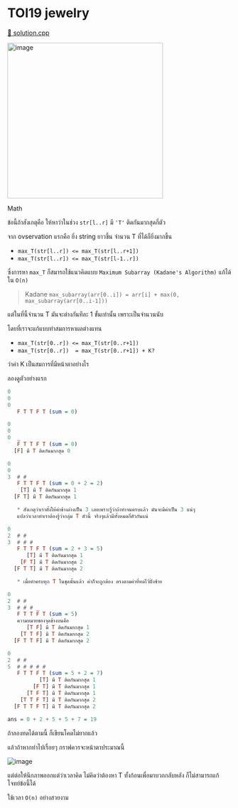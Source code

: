 # TOI19 jewelry

[🎉 solution.cpp](./toi19_jewelry.cpp)

<img width="350" alt="image" src="https://github.com/krist7599555/toi/assets/19445033/95ccb6f3-3f7f-47d0-b003-390ce1b5a8d0">

Math

ข้อนี้ถ้าสังเกตุคือ ให้หาว่าในช่วง `str[l..r]` มี `'T'` ติดกันมากสุดกี่ตัว

จาก ovservation แรกคือ ยิ่ง string ยาวขึ้น จำนวน T ที่ได้ก็ยิ่งมากขึ้น

- `max_T(str[l..r]) <= max_T(str[l..r+1])`
- `max_T(str[l..r]) <= max_T(str[l-1..r])`

ซึ่งการหา `max_T` ก็สมารถใช้แนวคิดแบบ `Maximum Subarray (Kadane's Algorithm)` แก้ได้ใน `O(n)`

> Kadane `max_subarray(arr[0..i]) = arr[i] + max(0, max_subarray(arr[0..i-1]))`

แต่ในที่นี้จำนวน T มันจะต่างกันทีละ 1 ขั้นเท่านั้น เพราะเป็นจำนวนนับ

โดยที่เราจะแก้แบบทำสมการหาผลต่างแทน

- `max_T(str[0..r]) <= max_T(str[0..r+1])`
- `max_T(str[0..r])  = max_T(str[0..r+1]) + K?`

ว่าค่า K เป็นสมการที่มีหน้าตาอย่างไร

ลองดูตัวอย่างแรก

```haskell
0
0
0
   F T T F T (sum = 0)

0
0
0  _
   F T T F T (sum = 0)
  [F] มี T ติดกันมากสุด 0

0
0
3  # #
   F T T F T (sum = 0 + 2 = 2)
    [T] มี T ติดกันมากสุด 1
  [F T] มี T ติดกันมากสุด 1

   * สังเกตุว่าเราตั้งให้ค่าข้างล่างเป็น 3 เลยเพราะรู้ว่าถ้าทำจนครบแล้ว มันจะมีค่าเป็น 3 แน่ๆ
   แปลว่าเวลาทำเราต้องรู้ว่ากลุ่ม T ตัวนี้ จริงๆแล้วมีทั้งหมดกี่ตัวกันแน่

0
2  # #
3  # # #
   F T T F T (sum = 2 + 3 = 5)
      [T] มี T ติดกันมากสุด 1
    [F T] มี T ติดกันมากสุด 2
  [F T T] มี T ติดกันมากสุด 2

   * เมื่อทำครบทุก T ในชุดนั้นแล้ว ค่าก็จะถูกต้อง ตรงตามค่าที่ทดไว้ฝั่งซ้าย

0
2  # #
3  # # # _
   F T T F T (sum = 5)
   ความหมายของจุดข้างบนคือ
      [T F] มี T ติดกันมากสุด 1
    [T T F] มี T ติดกันมากสุด 2
  [F T T F] มี T ติดกันมากสุด 2

0
2  # #
5  # # # # #
   F T T F T (sum = 5 + 2 = 7)
          [T] มี T ติดกันมากสุด 1
        [F T] มี T ติดกันมากสุด 1
      [T F T] มี T ติดกันมากสุด 1
    [T T F T] มี T ติดกันมากสุด 2
  [F T T F T] มี T ติดกันมากสุด 2

ans = 0 + 2 + 5 + 5 + 7 = 19
```

ถ้าลองทดได้ตามนี้ ก็เขียนโคดไม่ยากแล้ว

แล้วถ้าหากทำไปเรื่อยๆ กราฟควรจะหน้าตาประมาณนี้

![image](https://github.com/krist7599555/toi/assets/19445033/fc962591-e26c-49c8-94c0-c87416ed6db7)

แต่ต่อให้นึกภาพออกแต่ว่าเวลาคิด ไม่คิดว่าต้องหา T ทั้งก้อนเพื่อมาบวกกลับหลัง ก็ไม่สามารถแก้โจทย์ข้อนี้ได้

ใช้เวลา `O(n)` อย่างสวยงาม


